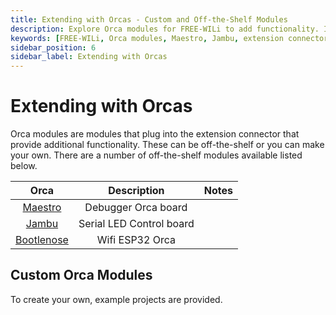 ```yaml
---
title: Extending with Orcas - Custom and Off-the-Shelf Modules
description: Explore Orca modules for FREE-WILi to add functionality. Includes off-the-shelf options like Maestro and Jambu, plus guides for custom modules.
keywords: [FREE-WILi, Orca modules, Maestro, Jambu, extension connector, custom modules, serial LED control, debugger board]
sidebar_position: 6
sidebar_label: Extending with Orcas
---
```


# Extending with Orcas

Orca modules are modules that plug into the extension connector that provide additional functionality. These can be off-the-shelf or you can make your own.  There are a number of off-the-shelf modules available listed below.

| **Orca** 	                                                  |      **Description**     	    | **Notes** 	|
|:-----------------------------------------------------------:|:----------------------------:	|:------------:	|
|  [Maestro](/extending-with-orcas/maestro-debug-orca/)       |    Debugger Orca board   	    |           	|
|  [Jambu](/extending-with-orcas/jambu-orca/)  	              |    Serial LED Control board 	|           	|
|  [Bootlenose](/extending-with-orcas/bottlenose-wifi-orca/)  |    Wifi ESP32 Orca              |               |

## Custom Orca Modules

To create your own, example projects are provided.